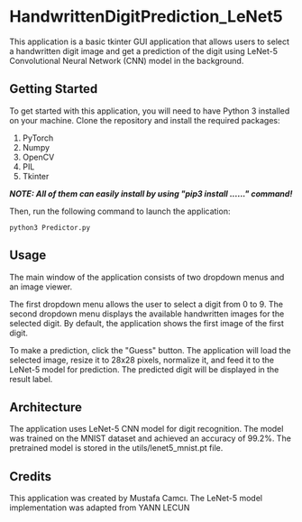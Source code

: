 # HandwrittenDigitPrediction_LeNet5
This application is a basic tkinter GUI application that allows users to select a handwritten digit image and get a prediction of the digit using LeNet-5 Convolutional Neural Network (CNN) model in the background.

## Getting Started

To get started with this application, you will need to have Python 3 installed on your machine. Clone the repository and install the required packages:

1. PyTorch
2. Numpy
3. OpenCV
4. PIL
5. Tkinter

***NOTE: All of them can easily install by using "pip3 install ......" command!***


Then, run the following command to launch the application:

```
python3 Predictor.py
```

## Usage

The main window of the application consists of two dropdown menus and an image viewer.

The first dropdown menu allows the user to select a digit from 0 to 9. The second dropdown menu displays the available handwritten images for the selected digit. By default, the application shows the first image of the first digit.

To make a prediction, click the "Guess" button. The application will load the selected image, resize it to 28x28 pixels, normalize it, and feed it to the LeNet-5 model for prediction. The predicted digit will be displayed in the result label.

## Architecture

The application uses LeNet-5 CNN model for digit recognition. The model was trained on the MNIST dataset and achieved an accuracy of 99.2%. The pretrained model is stored in the utils/lenet5_mnist.pt file.

## Credits

This application was created by Mustafa Camcı. The LeNet-5 model implementation was adapted from YANN LECUN
